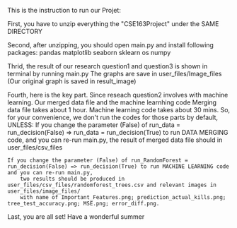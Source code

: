 This is the instruction to run our Projet:

First, you have to unzip everything the "CSE163Project" under the SAME DIRECTORY

Second, after unzipping, you should open main.py and install following packages:
    pandas
    matplotlib
    seaborn
    sklearn
    os
    numpy

Thrid, the result of our research question1 and question3 is shown in terminal by running main.py The graphs are save in user_files/Image_files 
(Our original graph is saved in result_image)

Fourth, here is the key part. Since reseach question2 involves with machine learning. Our merged data file and the machine learnhing code
Merging data file takes about 1 hour. Machine learning code takes about 30 mins. So, for your convenience, we don't run the codes for those
parts by default, UNLESS:
    If you change the parameter (False) of run_data = run_decision(False) => run_data = run_decision(True) to run DATA MERGING code,
    and you can re-run main.py,
        the result of merged data file should in user_files/csv_files

    If you change the parameter (False) of run_RandomForest = run_decision(False) => run_decision(True) to run MACHINE LEARNING code
    and you can re-run main.py,
        two results should be produced in user_files/csv_files/randomforest_trees.csv and relevant images in user_files/image_files/
        with name of Important_Features.png; prediction_actual_kills.png; tree_test_accuracy.png; MSE.png; error_diff.png.


Last, you are all set! Have a wonderful summer
